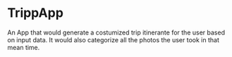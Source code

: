 TrippApp
=======

An App that would generate a costumized trip itinerante for the user based on input data. It would also categorize all the photos the user took in that mean time.
